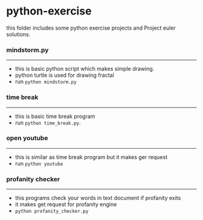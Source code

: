 # python-exercise
this folder includes some python exercise projects and Project euler solutions. 

### mindstorm.py 
- - -
- this is basic python script which makes simple drawing.
- python turtle is used for drawing fractal
- run `python mindstorm.py` 



### time break
- - -
- this is basic time break program 
- run `python time_break.py`.



### open youtube
- - -
- this is similar as time break program but it makes ger request
- run `python youtube` 


### profanity checker
- - -
- this programs check your words in text document if profanity exits
- it makes get request for profanity engine
- `python profanity_checker.py`
